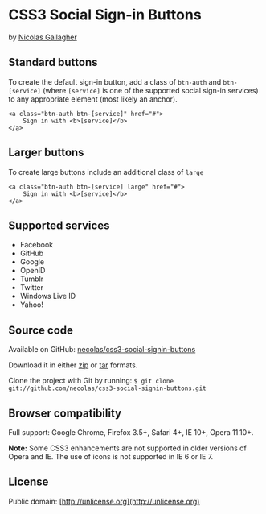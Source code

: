 # CSS3 Social Sign-in Buttons

by [Nicolas Gallagher](http://nicolasgallagher.com)

## Standard buttons

To create the default sign-in button, add a class of `btn-auth` and `btn-[service]` (where `[service]` is one of the supported social sign-in services) to any appropriate element (most likely an anchor).

    <a class="btn-auth btn-[service]" href="#">
        Sign in with <b>[service]</b>
    </a>

## Larger buttons

To create large buttons include an additional class of `large`

    <a class="btn-auth btn-[service] large" href="#">
        Sign in with <b>[service]</b>
    </a>

## Supported services

* Facebook
* GitHub
* Google
* OpenID
* Tumblr
* Twitter
* Windows Live ID
* Yahoo!

## Source code

Available on GitHub: [necolas/css3-social-signin-buttons](http://github.com/necolas/css3-social-signin-buttons)

Download it in either [zip](http://github.com/necolas/css3-social-signin-buttons/zipball/master) or [tar](http://github.com/necolas/css3-social-signin-buttons/tarball/master) formats.</p>

Clone the project with Git by running:
`$ git clone git://github.com/necolas/css3-social-signin-buttons.git`

## Browser compatibility

Full support: Google Chrome, Firefox 3.5+, Safari 4+, IE 10+, Opera 11.10+.

**Note:** Some CSS3 enhancements are not supported in older versions of Opera and IE. The use of icons is not supported in IE 6 or IE 7.

## License ##

Public domain: [http://unlicense.org](http://unlicense.org)
